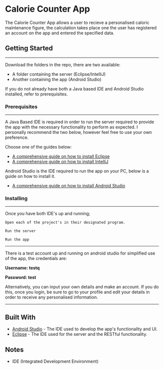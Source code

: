 # Calorie Counter App

The Calorie Counter App allows a user to recieve a personalised caloric maintenance figure, the calculation takes place one the user has registered an account on the app and entered the specified data.

## Getting Started
----

Download the folders in the repo, there are two available:

* A folder containing the server (Eclipse/IntelliJ)
* Another containing the app (Android Studio)

If you do not already have both a Java based IDE and Android Studio installed, refer to prerequisites. 

### Prerequisites
----

A Java Based IDE is required in order to run the server required to provide the app with the necessary functionality to perform as expected. I personally recommend the two below, however feel free to use your own preference.

Choose one of the guides below:
* [A comprehensive guide on how to install Eclipse](https://www.ntu.edu.sg/home/ehchua/programming/howto/EclipseJava_HowTo.html)
* [A comprehensive guide on how to install IntelliJ](https://www.jetbrains.com/help/idea/installation-guide.html?section=Windows)

Android Studio is the IDE required to run the app on your PC, below is a guide on how to install it.

* [A comprehensive guide on how to install Android Studio](https://developer.android.com/studio/install)

### Installing
----

Once you have both IDE's up and running;

```
Open each of the project's in their designated program.
```
```
Run the server
```
```
Run the app
```
***

There is a test account up and running on android studio for simplified use of the app, the credentials are:

**Username: testq**

**Password: test**

Alternatively, you can input your own details and make an account.
If you do this, once you login, be sure to go to your profile and edit your details in order to receive any personalised information.
***


## Built With

* [Android Studio](https://developer.android.com/studio) - The IDE used to develop the app's functionality and UI.
* [Eclipse](https://maven.apache.org/) - The IDE used for the server and the RESTful functionality.


## Notes

* IDE (Integrated Development Environment)

